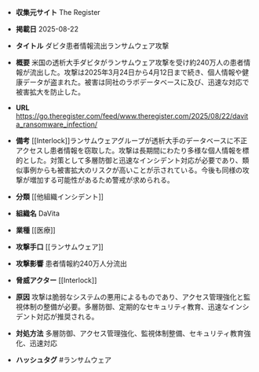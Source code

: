 - **収集元サイト**
The Register

- **掲載日**
2025-08-22

- **タイトル**
ダビタ患者情報流出ランサムウェア攻撃

- **概要**
米国の透析大手ダビタがランサムウェア攻撃を受け約240万人の患者情報が流出した。攻撃は2025年3月24日から4月12日まで続き、個人情報や健康データが盗まれた。被害は同社のラボデータベースに及び、迅速な対応で被害拡大を防止した。

- **URL**
https://go.theregister.com/feed/www.theregister.com/2025/08/22/davita_ransomware_infection/

- **備考**
[[Interlock]]ランサムウェアグループが透析大手のデータベースに不正アクセスし患者情報を窃取した。攻撃は長期間にわたり多様な個人情報を標的とした。対策として多層防御と迅速なインシデント対応が必要であり、類似事例からも被害拡大のリスクが高いことが示されている。今後も同様の攻撃が増加する可能性があるため警戒が求められる。

- **分類**
[[他組織インシデント]]

- **組織名**
DaVita

- **業種**
[[医療]]

- **攻撃手口**
[[ランサムウェア]]

- **攻撃影響**
患者情報約240万人分流出

- **脅威アクター**
[[Interlock]]

- **原因**
攻撃は脆弱なシステムの悪用によるものであり、アクセス管理強化と監視体制の整備が必要。多層防御、定期的なセキュリティ教育、迅速なインシデント対応が推奨される。

- **対処方法**
多層防御、アクセス管理強化、監視体制整備、セキュリティ教育強化、迅速対応

- **ハッシュタグ**
#ランサムウェア

